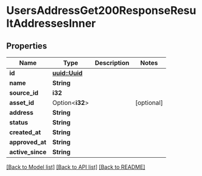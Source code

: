 # UsersAddressGet200ResponseResultAddressesInner

## Properties

Name | Type | Description | Notes
------------ | ------------- | ------------- | -------------
**id** | [**uuid::Uuid**](uuid::Uuid.md) |  | 
**name** | **String** |  | 
**source_id** | **i32** |  | 
**asset_id** | Option<**i32**> |  | [optional]
**address** | **String** |  | 
**status** | **String** |  | 
**created_at** | **String** |  | 
**approved_at** | **String** |  | 
**active_since** | **String** |  | 

[[Back to Model list]](../README.md#documentation-for-models) [[Back to API list]](../README.md#documentation-for-api-endpoints) [[Back to README]](../README.md)


